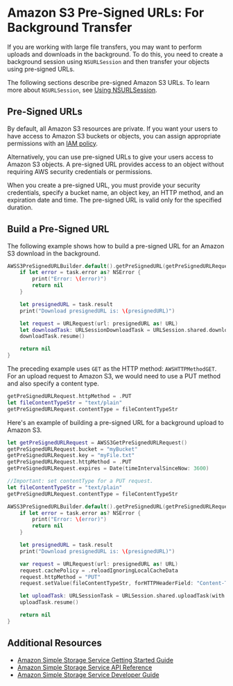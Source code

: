 # Amazon S3 Pre-Signed URLs: For Background Transfer

If you are working with large file transfers, you
may want to perform uploads and downloads in the background. To do this, you need to create a
background session using ``NSURLSession`` and then transfer your objects using pre-signed URLs.

The following sections describe pre-signed Amazon S3 URLs. To learn more about ``NSURLSession``, see
[Using NSURLSession](https://developer.apple.com/library/ios/documentation/Cocoa/Conceptual/URLLoadingSystem/Articles/UsingNSURLSession.html).

## Pre-Signed URLs
By default, all Amazon S3 resources are private. If you want your users to have access to Amazon S3 buckets
or objects, you can assign appropriate permissions with an [IAM policy](http://docs.aws.amazon.com/IAM/latest/UserGuide/PoliciesOverview.html).

Alternatively, you can use pre-signed URLs to give your users access to Amazon S3 objects. A pre-signed URL
provides access to an object without requiring AWS security credentials or permissions.

When you create a pre-signed URL, you must provide your security credentials, specify a bucket name,
an object key, an HTTP method, and an expiration date and time. The pre-signed URL is valid only for the specified duration.

## Build a Pre-Signed URL

The following example shows how to build a pre-signed URL for an Amazon S3 download in the background.

```swift
AWSS3PreSignedURLBuilder.default().getPreSignedURL(getPreSignedURLRequest).continueWith { (task:AWSTask<NSURL>) -> Any? in
    if let error = task.error as? NSError {
        print("Error: \(error)")
        return nil
    }

    let presignedURL = task.result
    print("Download presignedURL is: \(presignedURL)")

    let request = URLRequest(url: presignedURL as! URL)
    let downloadTask: URLSessionDownloadTask = URLSession.shared.downloadTask(with: request)
    downloadTask.resume()

    return nil
}
```

The preceding example uses ``GET`` as the HTTP method: ``AWSHTTPMethodGET``. For an upload request to Amazon S3,
we would need to use a PUT method and also specify a content type.

```swift
getPreSignedURLRequest.httpMethod = .PUT
let fileContentTypeStr = "text/plain"
getPreSignedURLRequest.contentType = fileContentTypeStr
```

Here's an example of building a pre-signed URL for a background upload to Amazon S3.

```swift
let getPreSignedURLRequest = AWSS3GetPreSignedURLRequest()
getPreSignedURLRequest.bucket = "myBucket"
getPreSignedURLRequest.key = "myFile.txt"
getPreSignedURLRequest.httpMethod = .PUT
getPreSignedURLRequest.expires = Date(timeIntervalSinceNow: 3600)

//Important: set contentType for a PUT request.
let fileContentTypeStr = "text/plain"
getPreSignedURLRequest.contentType = fileContentTypeStr

AWSS3PreSignedURLBuilder.default().getPreSignedURL(getPreSignedURLRequest).continueWith { (task:AWSTask<NSURL>) -> Any? in
    if let error = task.error as? NSError {
        print("Error: \(error)")
        return nil
    }

    let presignedURL = task.result
    print("Download presignedURL is: \(presignedURL)")

    var request = URLRequest(url: presignedURL as! URL)
    request.cachePolicy = .reloadIgnoringLocalCacheData
    request.httpMethod = "PUT"
    request.setValue(fileContentTypeStr, forHTTPHeaderField: "Content-Type")

    let uploadTask: URLSessionTask = URLSession.shared.uploadTask(with: request, fromFile: URL(fileURLWithPath: "your/file/path/myFile.txt"))
    uploadTask.resume()

    return nil
}
```

## Additional Resources

* [Amazon Simple Storage Service Getting Started Guide](http://docs.aws.amazon.com/AmazonS3/latest/gsg/GetStartedWithS3.html)
* [Amazon Simple Storage Service API Reference](http://docs.aws.amazon.com/AmazonS3/latest/API/Welcome.html)
* [Amazon Simple Storage Service Developer Guide](http://docs.aws.amazon.com/AmazonS3/latest/dev/Welcome.html)
